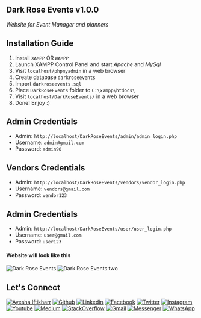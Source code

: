 ## Dark Rose Events v1.0.0
*Website for Event Manager and planners*

## Installation Guide
1. Install `XAMPP` OR `WAMPP`
2. Launch XAMPP Control Panel and start *Apache* and *MySql*
3. Visit `localhost/phpmyadmin` in a web browser
4. Create database `darkroseevents`
5. Import `darkroseevents.sql`
6. Place `DarkRoseEvents` folder to `C:\xampp\htdocs\`
7. Visit `localhost/DarkRoseEvents/` in a web browser 
8. Done! Enjoy :)

## Admin Credentials
- Admin: `http://localhost/DarkRoseEvents/admin/admin_login.php`
- Username: `admin@gmail.com`
- Password: `admin90`

## Vendors Credentials
- Admin: `http://localhost/DarkRoseEvents/vendors/vendor_login.php`
- Username: `vendors@gmail.com`
- Password: `vendor123`

## Admin Credentials
- Admin: `http://localhost/DarkRoseEvents/user/user_login.php`
- Username: `user@gmail.com`
- Password: `user123`

#### Website will look like this
![Dark Rose Events](https://imgur.com/Y7MarmS.png)
![Dark Rose Events two](https://imgur.com/5szk9W9.png)


## Let's Connect
[![Ayesha Iftikharr](https://img.shields.io/badge/Ayesha_Iftikharr-000000?logo=opsgenie&logoColor=ffffff)](https://ayeshaiftikhar.github.io) [![Github](https://img.shields.io/badge/Github-Follow-211F1F?logo=GitHub&logoColor=ffffff)](https://github.com/AyeshaIftikhar/) [![Linkedin](https://img.shields.io/badge/Linkedin-Connect-0077B5?logo=Linkedin&logoColor=ffffff)](https://www.linkedin.com/in/seayeshaiftikhar/)  [![Facebook](https://img.shields.io/badge/Facebook-1877F2?logo=Facebook&logoColor=ffffff)](https://www.facebook.com/seayeshaiftikhar/) [![Twitter](https://img.shields.io/badge/Twitter-Follow-08A0E9?logo=Twitter&logoColor=ffffff)](https://www.twitter.com/seaishaiftikhar/) [![Instagram](https://img.shields.io/badge/Instagram-Follow-DD2A7B?logo=Instagram&logoColor=ffffff)](https://www.instagram.com/seayeshaiftikhar/) [![Youtube](https://img.shields.io/badge/Youtube-Subscribe-FF0000?logo=Youtube&logoColor=ffffff)](https://www.youtube.com/channel/UCUI0fN6xPUT3SfGLfh8B9Lg) [![Medium](https://img.shields.io/badge/Medium-Follow-0077B5?logo=Medium&logoColor=ffffff)](https://www.medium.com/@seayeshaiftikhar) [![StackOverflow](https://img.shields.io/badge/Stackoverflow-211F1F?logo=stackoverflow&logoColor=ffffff)](https://stackoverflow.com/users/9611960/ayesha-iftikhar) [![Gmail](https://img.shields.io/badge/Gmail-D44638?logo=gmail&logoColor=ffffff)](mailto:seayeshaiftikharl@gmail.com) [![Messenger](https://img.shields.io/badge/Chat-1877F2?logo=Messenger&logoColor=ffffff)](https://m.me/seayeshaiftikhar/) [![WhatsApp](https://img.shields.io/badge/Chat-25D366?logo=WhatsApp&logoColor=ffffff)](https://wa.me/923137128036?text=%23Github) 
